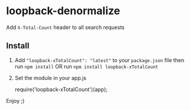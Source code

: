 # loopback-denormalize
Add `X-Total-Count` header to all search requests

## Install
1. Add `"loopback-xTotalCount": "latest"` to your `package.json` file then run `npm install` OR run `npm install loopback-xTotalCount`
2. Set the module in your app.js

     require('loopback-xTotalCount')(app);


Enjoy ;)
